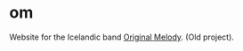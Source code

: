 # om
Website for the Icelandic band [Original Melody](http://www.omsessions.com/ "OM SESSIONS"). (Old project).
